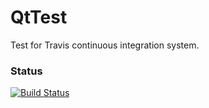 QtTest
======

Test for Travis continuous integration system.

### Status
[![Build Status](https://travis-ci.org/Phonations/TravisTest.png?branch=master)](https://travis-ci.org/Phonations/TravisTest)
